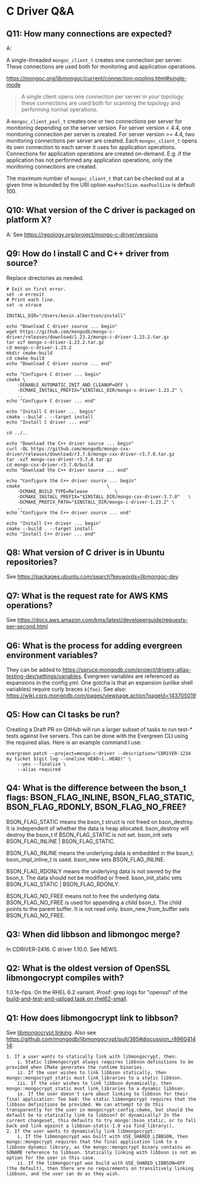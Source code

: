 # C Driver Q&A

## Q11: How many connections are expected?
A:

A single-threaded `mongoc_client_t` creates one connection per server. These connections are used both for monitoring and application operations.

https://mongoc.org/libmongoc/current/connection-pooling.html#single-mode

> A single client opens one connection per server in your topology: these connections are used both for scanning the topology and performing normal operations.

A `mongoc_client_pool_t` creates one or two connections per server for monitoring depending on the server version. For server version < 4.4, one monitoring connection per server is created. For server version >= 4.4, two monitoring connections per server are created. Each `mongoc_client_t` opens its own connection to each server it uses for application operations. Connections for application operations are created on-demand. E.g. if the application has not performed any application operations, only the monitoring connections are created.

The maximum number of `mongoc_client_t` that can be checked out at a given time is bounded by the URI option `maxPoolSize`. `maxPoolSize` is default 100.

## Q10: What version of the C driver is packaged on platform X?
A: See https://repology.org/project/mongo-c-driver/versions

## Q9: How do I install C and C++ driver from source?

Replace directories as needed.

```
# Exit on first error.
set -o errexit
# Print each line.
set -o xtrace

INSTALL_DIR="/Users/kevin.albertson/install"

echo "Download C driver source ... begin"
wget https://github.com/mongodb/mongo-c-driver/releases/download/1.23.2/mongo-c-driver-1.23.2.tar.gz
tar xzf mongo-c-driver-1.23.2.tar.gz
cd mongo-c-driver-1.23.2
mkdir cmake-build
cd cmake-build
echo "Download C driver source ... end"

echo "Configure C driver ... begin"
cmake \
    -DENABLE_AUTOMATIC_INIT_AND_CLEANUP=OFF \
    -DCMAKE_INSTALL_PREFIX="$INSTALL_DIR/mongo-c-driver-1.23.2" \
    ..
echo "Configure C driver ... end"

echo "Install C driver ... begin"
cmake --build . --target install
echo "Install C driver ... end"

cd ../..

echo "Download the C++ driver source ... begin"
curl -OL https://github.com/mongodb/mongo-cxx-driver/releases/download/r3.7.0/mongo-cxx-driver-r3.7.0.tar.gz
tar -xzf mongo-cxx-driver-r3.7.0.tar.gz
cd mongo-cxx-driver-r3.7.0/build
echo "Download the C++ driver source ... end"

echo "Configure the C++ driver source ... begin"
cmake                                \
    -DCMAKE_BUILD_TYPE=Release          \
    -DCMAKE_INSTALL_PREFIX="$INSTALL_DIR/mongo-cxx-driver-3.7.0"   \
    -DCMAKE_PREFIX_PATH="$INSTALL_DIR/mongo-c-driver-1.23.2" \
    ..
echo "Configure the C++ driver source ... end"

echo "Install C++ driver ... begin"
cmake --build . --target install
echo "Install C++ driver ... end"
```

## Q8: What version of C driver is in Ubuntu repositories?
See https://packages.ubuntu.com/search?keywords=libmongoc-dev

## Q7: What is the request rate for AWS KMS operations?
See https://docs.aws.amazon.com/kms/latest/developerguide/requests-per-second.html

## Q6: What is the process for adding evergreen environment variables?

They can be added to https://spruce.mongodb.com/project/drivers-atlas-testing-dev/settings/variables. Evergreen variables are referenced as expansions in the config.yml. One gotcha is that an expansion (unlike shell variables) require curly braces `${foo}`. See also: https://wiki.corp.mongodb.com/pages/viewpage.action?pageId=143705019
## Q5: How can CI tasks be run?

Creating a Draft PR on GitHub will run a larger subset of tasks to run test-* tests against live servers. This can be done with the Evergreen CLI using the required alias. Here is an example command I use:
```
evergreen patch --project=mongo-c-driver --description="CDRIVER-1234 my ticket $(git log --oneline HEAD~1..HEAD)" \
    --yes --finalize \
    --alias required
```

## Q4: What is the difference between the bson_t flags: BSON_FLAG_INLINE, BSON_FLAG_STATIC, BSON_FLAG_RDONLY, BSON_FLAG_NO_FREE?

BSON_FLAG_STATIC means the bson_t struct is not freed on bson_destroy. It is independent of whether the data is heap allocated.
bson_destroy will destroy the bson_t if BSON_FLAG_STATIC is not set. bson_init sets BSON_FLAG_INLINE | BSON_FLAG_STATIC.

BSON_FLAG_INLINE means the underlying data is embedded in the bson_t. bson_impl_inline_t is used. bson_new sets BSON_FLAG_INLINE.

BSON_FLAG_RDONLY means the underlying data is not owned by the bson_t. The data should not be modified or freed. bson_init_static sets BSON_FLAG_STATIC | BSON_FLAG_RDONLY.

BSON_FLAG_NO_FREE means not to free the underlying data. BSON_FLAG_NO_FREE is used for appending a child bson_t. The child points to the parent buffer. It is not read only. bson_new_from_buffer sets BSON_FLAG_NO_FREE.

## Q3: When did libbson and libmongoc merge?
In CDRIVER-2416. C driver 1.10.0. See NEWS.

## Q2: What is the oldest version of OpenSSL libmongocrypt compiles with?
1.0.1e-fips. On the RHEL 6.2 variant.
Proof: grep logs for "openssl" of the [build-and-test-and-upload task on rhel62-small](https://spruce.mongodb.com/task/libmongocrypt_rhel_62_64_bit_build_and_test_and_upload_bee26c6e0f16ddfead9699526cc99a092dd34a29_22_02_16_18_42_47).

## Q1: How does libmongocrypt link to libbson?

See [libmongocrypt linking](https://docs.google.com/document/d/1YnRDmNoBZG_Ip4JmIw9bB4tItFt5mIBHLu4Ex73WSGY/edit#heading=h.xyup819je3bw).
Also see https://github.com/mongodb/libmongocrypt/pull/365#discussion_r896041414:

```
1. If a user wants to statically link with libmongocrypt, then:
    i. Static libmongocrypt always requires libbson definitions to be provided when CMake generates the runtime binaries.
    ii. If the user wishes to link libbson statically, then mongo::mongocrypt_static must link_libraries to a static libbson.
    iii. If the user wishes to link libbson dynamically, then mongo::mongocrypt_static must link_libraries to a dynamic libbson.
    iv. If the user doesn't care about linking to libbson for their final application: Too bad: the static libmongocrypt requires that the libbson definitions be provided. We can attempt to do this transparently for the user in mongocrypt-config.cmake, but should the default be to statically link to libbson? Or dynamically? In the current changeset, this defaults to try mongo::bson_static, or to fall back and link against a libbson-static-1.0 via find_library().
2. If the user wants to dynamically link libmongocrypt:
    i. If the libmongocrypt was built with USE_SHARED_LIBBSON, then mongo::mongocrypt requires that the final application link to a libbson dynamic library, as the mongo::mongocrypt binary contains an SONAME reference to libbson. Statically linking with libbson is not an option for the user in this case.
    ii. If the libmongocrypt was build with USE_SHARED_LIBBSON=OFF (the default), then there are no requirements on transitively linking libbson, and the user can do as they wish.
```
